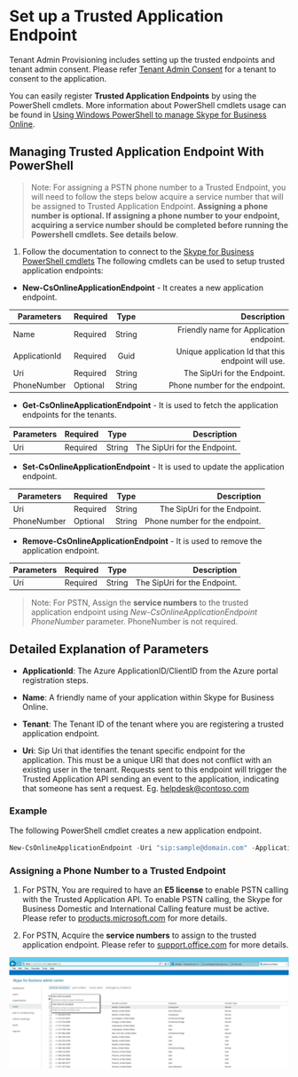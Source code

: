 # Set up a Trusted Application Endpoint 

Tenant Admin Provisioning includes setting up the trusted endpoints and tenant admin consent.
Please refer [Tenant Admin Consent](./TenantAdminConsent.md) for a tenant to consent to the application.

You can easily register **Trusted Application Endpoints** by using the PowerShell cmdlets.
More information about PowerShell cmdlets usage can be found in [Using Windows PowerShell to manage Skype for Business Online](https://technet.microsoft.com/en-us/library/dn362831.aspx).

## Managing Trusted Application Endpoint With PowerShell

>Note: For assigning a PSTN phone number to a Trusted Endpoint, you will need to follow the steps below acquire a service number that will be assigned to Trusted Application Endpoint. **Assigning a phone number is optional.  If assigning a phone number to your endpoint, acquiring a service number should be completed before running the Powershell cmdlets.  See details below**.

 1. Follow the documentation to connect to the [Skype for Business PowerShell cmdlets](https://technet.microsoft.com/en-us/library/dn362831.aspx)
 The following cmdlets can be used to setup trusted application endpoints:

- **New-CsOnlineApplicationEndpoint** - It creates a new application endpoint.


 | Parameters     | Required | Type   | Description                                       |
 | ---------------|:---------|:------:| -------------------------------------------------:|
 | Name           | Required | String | Friendly name for Application endpoint.            |
 | ApplicationId  | Required | Guid   | Unique application Id that this endpoint will use. |
 | Uri            | Required | String |    The SipUri for the Endpoint. |
 | PhoneNumber    | Optional | String |    Phone number for the endpoint.    |

 
- **Get-CsOnlineApplicationEndpoint** - It is used to fetch the application endpoints for the tenants.

 | Parameters     | Required | Type   | Description                                       |
 | ---------------|:---------|:------:| -------------------------------------------------:|
 | Uri           | Required | String | The SipUri for the Endpoint.        |

- **Set-CsOnlineApplicationEndpoint** - It is used to update the application endpoint.

 | Parameters     | Required | Type   | Description                                       |
 | ---------------|:---------|:------:| -------------------------------------------------:|
 | Uri            | Required | String | The SipUri for the Endpoint.        |
 | PhoneNumber    | Optional | String |    Phone number for the endpoint.    |

- **Remove-CsOnlineApplicationEndpoint** - It is used to remove the application endpoint.

 | Parameters     | Required | Type   | Description                                       |
 | ---------------|:---------|:------:| -------------------------------------------------:|
 | Uri            | Required | String | The SipUri for the Endpoint.        |

>Note: For PSTN, Assign the **service numbers** to the trusted application endpoint using _New-CsOnlineApplicationEndpoint PhoneNumber_ parameter. PhoneNumber is not required.
 
## Detailed Explanation of Parameters

- **ApplicationId**: The Azure ApplicationID/ClientID from the Azure portal registration steps.

- **Name**: A friendly name of your application within Skype for Business Online.

- **Tenant**: The Tenant ID of the tenant where you are registering a trusted application endpoint.

- **Uri**: Sip Uri that identifies the tenant specific endpoint for the application. This must be a unique URI that does not conflict with an existing user in the tenant. Requests sent to this endpoint will trigger the Trusted Application API sending an event to the application, indicating that someone has sent a request. Eg. helpdesk@contoso.com


### Example

The following PowerShell cmdlet creates a new application endpoint.

```PowerShell
New-CsOnlineApplicationEndpoint -Uri "sip:sample@domain.com" -ApplicationId "44ff763b-5d1f-40ab-95bf-f31kc8757998" -Name "SampleApp" -PhoneNumber "19841110909"
```

### Assigning a Phone Number to a Trusted Endpoint

 1. For PSTN, You are required to have an **E5 license** 
to enable PSTN calling with the Trusted Application API. To enable PSTN calling, the Skype for Business Domestic and International Calling feature must be active. Please refer to [products.microsoft.com](https://products.office.com/en-us/business/office-365-enterprise-e5-business-software)  for more details.

 2. For PSTN, Acquire the **service numbers** to assign to the trusted application endpoint. Please refer to [support.office.com](https://support.office.com/en-us/article/Getting-Skype-for-Business-service-phone-numbers-e434aeb2-af99-40e7-981e-a474f0383734) for more details. 
 
   ![Assign service telephone number](images/PSTNEndpoint2.jpeg)


